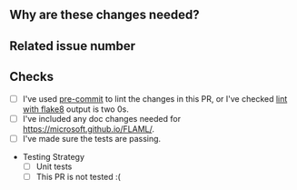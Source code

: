 <!-- Thank you for your contribution! Please review https://microsoft.github.io/FLAML/docs/Contribute before opening a pull request. -->

<!-- Please add a reviewer to the assignee section when you create a PR. If you don't have the access to it, we will shortly find a reviewer and assign them to your PR. -->

## Why are these changes needed?

<!-- Please give a short summary of the change and the problem this solves. -->

## Related issue number

<!-- For example: "Closes #1234" -->

## Checks

- [ ] I've used [pre-commit](https://microsoft.github.io/FLAML/docs/Contribute#pre-commit) to lint the changes in this PR, or I've checked [lint with flake8](https://github.com/microsoft/FLAML/blob/816a82a1155b4de4705b21a615ccdff67c6da379/.github/workflows/python-package.yml#L54-L59) output is two 0s.
- [ ] I've included any doc changes needed for https://microsoft.github.io/FLAML/.
- [ ] I've made sure the tests are passing.
- Testing Strategy
   - [ ] Unit tests
   - [ ] This PR is not tested :(